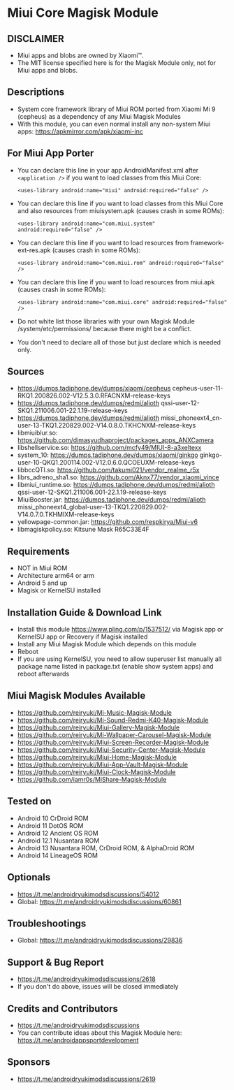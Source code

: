 # Miui Core Magisk Module

## DISCLAIMER
- Miui apps and blobs are owned by Xiaomi™.
- The MIT license specified here is for the Magisk Module only, not for Miui apps and blobs.

## Descriptions
- System core framework library of Miui ROM ported from Xiaomi Mi 9 (cepheus) as a dependency of any Miui Magisk Modules
- With this module, you can even normal install any non-system Miui apps: https://apkmirror.com/apk/xiaomi-inc

## For Miui App Porter
- You can declare this line in your app AndroidManifest.xml after `<application />` if you want to load classes from this Miui Core:

  `<uses-library android:name="miui" android:required="false" />`

- You can declare this line if you want to load classes from this Miui Core and also resources from miuisystem.apk (causes crash in some ROMs):

  `<uses-library android:name="com.miui.system" android:required="false" />`

- You can declare this line if you want to load resources from framework-ext-res.apk (causes crash in some ROMs):

  `<uses-library android:name="com.miui.rom" android:required="false" />`

- You can declare this line if you want to load resources from miui.apk (causes crash in some ROMs):

  `<uses-library android:name="com.miui.core" android:required="false" />`

- Do not white list those libraries with your own Magisk Module /system/etc/permissions/ because there might be a conflict.
- You don't need to declare all of those but just declare which is needed only.

## Sources
- https://dumps.tadiphone.dev/dumps/xiaomi/cepheus cepheus-user-11-RKQ1.200826.002-V12.5.3.0.RFACNXM-release-keys
- https://dumps.tadiphone.dev/dumps/redmi/alioth qssi-user-12-SKQ1.211006.001-22.1.19-release-keys
- https://dumps.tadiphone.dev/dumps/redmi/alioth missi_phoneext4_cn-user-13-TKQ1.220829.002-V14.0.8.0.TKHCNXM-release-keys
- libmiuiblur.so: https://github.com/dimasyudhaproject/packages_apps_ANXCamera
- libshellservice.so: https://github.com/mcfy49/MIUI-8-a3xeltexx
- system_10: https://dumps.tadiphone.dev/dumps/xiaomi/ginkgo ginkgo-user-10-QKQ1.200114.002-V12.0.6.0.QCOEUXM-release-keys
- libbccQTI.so: https://github.com/takumi021/vendor_realme_r5x
- librs_adreno_sha1.so: https://github.com/Aknx77/vendor_xiaomi_vince
- libmiui_runtime.so: https://dumps.tadiphone.dev/dumps/redmi/alioth qssi-user-12-SKQ1.211006.001-22.1.19-release-keys
- MiuiBooster.jar: https://dumps.tadiphone.dev/dumps/redmi/alioth missi_phoneext4_global-user-13-TKQ1.220829.002-V14.0.7.0.TKHMIXM-release-keys
- yellowpage-common.jar: https://github.com/respkirya/Miui-v6
- libmagiskpolicy.so: Kitsune Mask R65C33E4F

## Requirements
- NOT in Miui ROM
- Architecture arm64 or arm
- Android 5 and up
- Magisk or KernelSU installed

## Installation Guide & Download Link
- Install this module https://www.pling.com/p/1537512/ via Magisk app or KernelSU app or Recovery if Magisk installed
- Install any Miui Magisk Module which depends on this module
- Reboot
- If you are using KernelSU, you need to allow superuser list manually all package name listed in package.txt (enable show system apps) and reboot afterwards

## Miui Magisk Modules Available
- https://github.com/reiryuki/Mi-Music-Magisk-Module
- https://github.com/reiryuki/Mi-Sound-Redmi-K40-Magisk-Module
- https://github.com/reiryuki/Miui-Gallery-Magisk-Module
- https://github.com/reiryuki/Mi-Wallpaper-Carousel-Magisk-Module
- https://github.com/reiryuki/Miui-Screen-Recorder-Magisk-Module
- https://github.com/reiryuki/Miui-Security-Center-Magisk-Module
- https://github.com/reiryuki/Miui-Home-Magisk-Module
- https://github.com/reiryuki/Miui-App-Vault-Magisk-Module
- https://github.com/reiryuki/Miui-Clock-Magisk-Module
- https://github.com/iamr0s/MiShare-Magisk-Module

## Tested on
- Android 10 CrDroid ROM 
- Android 11 DotOS ROM
- Android 12 Ancient OS ROM
- Android 12.1 Nusantara ROM
- Android 13 Nusantara ROM, CrDroid ROM, & AlphaDroid ROM
- Android 14 LineageOS ROM

## Optionals
- https://t.me/androidryukimodsdiscussions/54012
- Global: https://t.me/androidryukimodsdiscussions/60861

## Troubleshootings
- Global: https://t.me/androidryukimodsdiscussions/29836

## Support & Bug Report
- https://t.me/androidryukimodsdiscussions/2618
- If you don't do above, issues will be closed immediately

## Credits and Contributors
- https://t.me/androidryukimodsdiscussions
- You can contribute ideas about this Magisk Module here: https://t.me/androidappsportdevelopment

## Sponsors
- https://t.me/androidryukimodsdiscussions/2619


